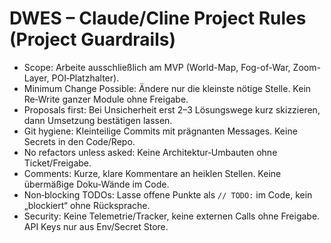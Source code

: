 ﻿# DWES – Claude/Cline Project Rules (Project Guardrails)

- Scope: Arbeite ausschließlich am MVP (World-Map, Fog-of-War, Zoom-Layer, POI‑Platzhalter).
- Minimum Change Possible: Ändere nur die kleinste nötige Stelle. Kein Re‑Write ganzer Module ohne Freigabe.
- Proposals first: Bei Unsicherheit erst 2–3 Lösungswege kurz skizzieren, dann Umsetzung bestätigen lassen.
- Git hygiene: Kleinteilige Commits mit prägnanten Messages. Keine Secrets in den Code/Repo.
- No refactors unless asked: Keine Architektur‑Umbauten ohne Ticket/Freigabe.
- Comments: Kurze, klare Kommentare an heiklen Stellen. Keine übermäßige Doku‑Wände im Code.
- Non‑blocking TODOs: Lasse offene Punkte als `// TODO:` im Code, kein „blockiert“ ohne Rücksprache.
- Security: Keine Telemetrie/Tracker, keine externen Calls ohne Freigabe. API Keys nur aus Env/Secret Store.
